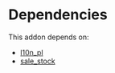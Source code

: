 # Dependencies

This addon depends on:

- [l10n_pl](../../odoo-bringout-oca-ocb-l10n_pl)
- [sale_stock](../../odoo-bringout-oca-ocb-sale_stock)
